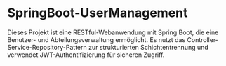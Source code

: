 # SpringBoot-UserManagement
Dieses Projekt ist eine RESTful-Webanwendung mit Spring Boot, die eine Benutzer- und Abteilungsverwaltung ermöglicht. Es nutzt das Controller-Service-Repository-Pattern zur strukturierten Schichtentrennung und verwendet JWT-Authentifizierung für sicheren Zugriff.
